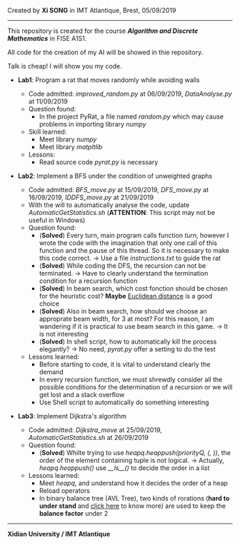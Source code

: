 Created by **Xi SONG** in IMT Atlantique, Brest, 05/09/2019

---

This repository is created for the course ***Algorithm and Discrete Mathematics*** in FISE A1S1.

All code for the creation of my AI will be showed in thie repository.

Talk is cheap! I will show you my code.

+ **Lab1**: Program a rat that moves randomly while avoiding walls
  + Code admitted: *improved_random.py* at 06/09/2019, *DataAnalyse.py* at 11/09/2019
  + Question found: 
    + In the project PyRat, a file named *random.py* which may cause problems in importing library *numpy*
  + Skill learned:
    + Meet library *numpy*
	+ Meet library *matpltlib*
  + Lessons:
    + Read source code *pyrat.py* is necessary

+ **Lab2**: Implement a BFS under the condition of unweighted graphs
  + Code admitted: *BFS_move.py* at 15/09/2019, *DFS_move.py* at 16/09/2019, *IDDFS_move.py* at 21/09/2019
  + With the will to automatically analyse the code, update *AutomaticGetStatistics.sh* (**ATTENTION**: This script may not be useful in Windows)
  + Question found:
    + (**Solved**) Every turn, main program calls function *turn*, however I wrote the code with the imagination that only one call of this function and the pause of this thread. So it is necessary to make this code correct. -> Use a file *instructions.txt* to guide the rat
  	+ (**Solved**) While coding the DFS, the recursion can not be terminated. -> Have to clearly understand the termination condition for a recursion function
  	+ (**Solved**) In beam search, which cost fonction should be chosen for the heuristic cost? **Maybe** <u>Euclidean distance</u> is a good choice
  	+ (**Solved**) Also in beam search, how should we choose an approprate beam width, for 3 at most? For this reason, I am wandering if it is practical to use beam search in this game. -> It is not interesting
  	+ (**Solved**) In shell script, how to automatically kill the process elegantly? -> No need, *pyrat.py* offer a setting to do the test
  + Lessons learned:
    + Before starting to code, it is vital to understand clearly the demand
  	+ In every recursion function, we must shrewdly consider all the possible conditions for the determination of a recursion or we will get lost and a stack overflow
  	+ Use Shell script to automatically do something interesting

+ **Lab3**: Implement Dijkstra's algorithm
  + Code admitted: *Dijkstra_move* at 25/09/2019, *AutomaticGetStatistics.sh* at 26/09/2019
  + Question found:
    +  (**Solved**) Whilte trying to use *heapq.heappush(priorityQ, (, ))*, the order of the element containing tuple is not logical. -> Actually, *heapq.heappush()* use *\_\_ls\_\_()* to decide the order in a list
  + Lessons learned:
    + Meet *heapq*, and understand how it decides the order of a heap
    + Reload operators
    + In binary balance tree (AVL Tree), two kinds of rorations (**hard to under stand** and [click here](https://en.wikipedia.org/wiki/AVL_tree) to know more) are used to keep the **balance factor** under 2
---
**Xidian University / IMT Atlantique**
